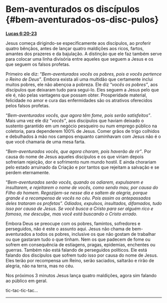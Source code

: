 # Bem-aventurados os discípulos {#bem-aventurados-os-disc-pulos}

[**Lucas 6:20-23**](http://bibliaonline.com.br/acf/lc/6/20-23)

Jesus começa dirigindo-se especificamente aos discípulos, ao proferir quatro bênçãos, antes de lançar quatro maldições aos ricos, fartos, amantes dos prazeres e da bajulação. A distinção que ele faz também serve para colocar uma linha divisória entre aqueles que seguem a Jesus e os que seguem os falsos profetas.

Primeiro ele diz: “_Bem-aventurados vocês os pobres, pois a vocês pertence o Reino de Deus”_. Embora exista ali uma multidão que certamente inclui muitos pobres, ele não abençoa a pobreza. Ele diz “_vocês os pobres”_, aos discípulos que deixaram tudo para segui-lo. Eles seguem a Jesus pelo que ele é, não pelas vantagens que possam obter. Prosperidade material, felicidade no amor e cura das enfermidades são os atrativos oferecidos pelos falsos profetas.

“_Bem-aventurados vocês, que agora têm fome, pois serão satisfeitos”_. Mais uma vez ele diz “_vocês”_, aos discípulos que haviam deixado o sustento garantido em um negócio pesqueiro ou num emprego público na coletoria, para dependerem 100% de Jesus. Comer grãos de trigo colhidos e debulhados à mão nos campos enquanto caminhavam com Jesus não é o que você chamaria de uma mesa farta.

“_Bem-aventurados vocês, que agora choram, pois haverão de rir”_. Por causa do nome de Jesus aqueles discípulos e os que viriam depois sofreriam rejeição, dor e sofrimento num mundo hostil. E ainda chorariam pelo estado arruinado da Criação e por tantos que rejeitam a salvação e se perdem eternamente.

“_Bem-aventurados serão vocês, quando os odiarem, expulsarem e insultarem, e rejeitarem o nome de vocês, como sendo mau, por causa do Filho do homem. Regozijem-se nesse dia e saltem de alegria, porque grande é a recompensa de vocês no céu. Pois assim os antepassados deles trataram os profetas”. Odiados, expulsos, insultados, difamados, tudo isso por causa de Jesus. Se você busca a Cristo para ser alguém rico e famoso, me desculpe, mas você está buscando o Cristo errado._

Embora Deus se preocupe com os pobres, famintos, sofredores e perseguidos, não é este o assunto aqui. Jesus não chama de bem-aventurados a todos os pobres, inclusive os que não gostam de trabalhar ou que gastaram tudo o que tinham. Nem os que padecem de fome ou sofrem em consequência de estiagens, pragas, epidemias, enchentes ou guerras. Também não está falando de perseguidos políticos. Ele está falando dos discípulos que sofrem tudo isso por causa do nome de Jesus. Eles terão por recompensa um Reino, serão saciados, saltarão e rirão de alegria, não na terra, mas no céu.

Nos próximos 3 minutos Jesus lança quatro maldições, agora sim falando ao público em geral.

tic-tac-tic-tac...

*****